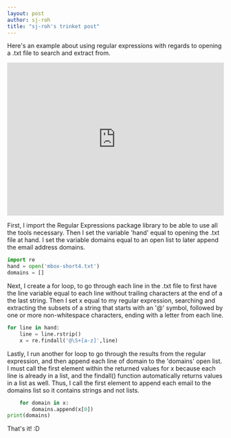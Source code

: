 ```yaml
---
layout: post
author: sj-roh
title: "sj-roh's trinket post"
---
```


Here's an example about using regular expressions with regards to opening a .txt file to search and extract from.

<iframe src="https://trinket.io/embed/python/234a9ca556" width="100%" height="356" frameborder="0" marginwidth="0" marginheight="0" allowfullscreen></iframe>

First, I import the Regular Expressions package library to be able to use all the tools necessary. Then I set the variable 'hand' equal to opening 
the .txt file at hand. I set the variable domains equal to an open list to later append the email address domains.

```python
import re
hand = open('mbox-short4.txt')
domains = []
```
Next, I create a for loop, to go through each line in the .txt file to first have the line variable equal to each line without trailing characters at 
the end of a the last string. Then I set x equal to my regular expression, searching and extracting the subsets of a string that starts with an 
'@' symbol, followed by one or more non-whitespace characters, ending with a letter from each line.

```python
for line in hand:
    line = line.rstrip()
    x = re.findall('@\S+[a-z]',line)
```
Lastly, I run another for loop to go through the results from the regular expression, and then append each line of domain
to the 'domains' open list. I must call the first element within the returned values for x because each line is already 
in a list, and the findall() function automatically returns values in a list as well. Thus, I call the first element to
append each email to the domains list so it contains strings and not lists.

```python
    for domain in x:
        domains.append(x[0])
print(domains)
```
That's it! :D

